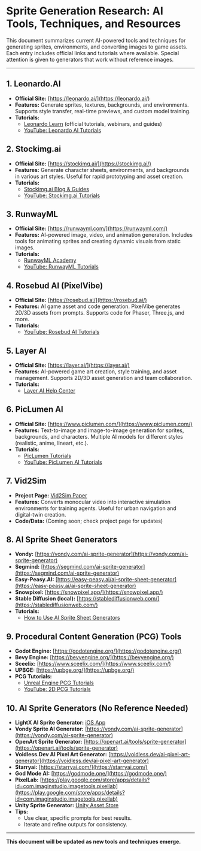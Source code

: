 # Sprite Generation Research: AI Tools, Techniques, and Resources

This document summarizes current AI-powered tools and techniques for generating sprites, environments, and converting images to game assets. Each entry includes official links and tutorials where available. Special attention is given to generators that work without reference images.

---

## 1. Leonardo.AI
- **Official Site:** [https://leonardo.ai/](https://leonardo.ai/)
- **Features:** Generate sprites, textures, backgrounds, and environments. Supports style transfer, real-time previews, and custom model training.
- **Tutorials:**
  - [Leonardo Learn](https://leonardo.ai/learn) (official tutorials, webinars, and guides)
  - [YouTube: Leonardo AI Tutorials](https://www.youtube.com/results?search_query=leonardo+ai+tutorial)

## 2. Stockimg.ai
- **Official Site:** [https://stockimg.ai/](https://stockimg.ai/)
- **Features:** Generate character sheets, environments, and backgrounds in various art styles. Useful for rapid prototyping and asset creation.
- **Tutorials:**
  - [Stockimg.ai Blog & Guides](https://stockimg.ai/blog)
  - [YouTube: Stockimg.ai Tutorials](https://www.youtube.com/results?search_query=stockimg+ai+tutorial)

## 3. RunwayML
- **Official Site:** [https://runwayml.com/](https://runwayml.com/)
- **Features:** AI-powered image, video, and animation generation. Includes tools for animating sprites and creating dynamic visuals from static images.
- **Tutorials:**
  - [RunwayML Academy](https://runwayml.com/academy/)
  - [YouTube: RunwayML Tutorials](https://www.youtube.com/results?search_query=runwayml+tutorial)

## 4. Rosebud AI (PixelVibe)
- **Official Site:** [https://rosebud.ai/](https://rosebud.ai/)
- **Features:** AI game asset and code generation. PixelVibe generates 2D/3D assets from prompts. Supports code for Phaser, Three.js, and more.
- **Tutorials:**
  - [YouTube: Rosebud AI Tutorials](https://www.youtube.com/results?search_query=rosebud+ai+tutorial)

## 5. Layer AI
- **Official Site:** [https://layer.ai/](https://layer.ai/)
- **Features:** AI-powered game art creation, style training, and asset management. Supports 2D/3D asset generation and team collaboration.
- **Tutorials:**
  - [Layer AI Help Center](https://help.layer.ai/)

## 6. PicLumen AI
- **Official Site:** [https://www.piclumen.com/](https://www.piclumen.com/)
- **Features:** Text-to-image and image-to-image generation for sprites, backgrounds, and characters. Multiple AI models for different styles (realistic, anime, lineart, etc.).
- **Tutorials:**
  - [PicLumen Tutorials](https://www.piclumen.com/tutorial/)
  - [YouTube: PicLumen AI Tutorials](https://www.youtube.com/results?search_query=piclumen+ai+tutorial)

## 7. Vid2Sim
- **Project Page:** [Vid2Sim Paper](https://arxiv.org/abs/2306.09347)
- **Features:** Converts monocular video into interactive simulation environments for training agents. Useful for urban navigation and digital-twin creation.
- **Code/Data:** (Coming soon; check project page for updates)

## 8. AI Sprite Sheet Generators
- **Vondy:** [https://vondy.com/ai-sprite-generator](https://vondy.com/ai-sprite-generator)
- **Segmind:** [https://segmind.com/ai-sprite-generator](https://segmind.com/ai-sprite-generator)
- **Easy-Peasy.AI:** [https://easy-peasy.ai/ai-sprite-sheet-generator](https://easy-peasy.ai/ai-sprite-sheet-generator)
- **Snowpixel:** [https://snowpixel.app/](https://snowpixel.app/)
- **Stable Diffusion (local):** [https://stablediffusionweb.com/](https://stablediffusionweb.com/)
- **Tutorials:**
  - [How to Use AI Sprite Sheet Generators](https://www.youtube.com/results?search_query=ai+sprite+sheet+generator+tutorial)

## 9. Procedural Content Generation (PCG) Tools
- **Godot Engine:** [https://godotengine.org/](https://godotengine.org/)
- **Bevy Engine:** [https://bevyengine.org/](https://bevyengine.org/)
- **Sceelix:** [https://www.sceelix.com/](https://www.sceelix.com/)
- **UPBGE:** [https://upbge.org/](https://upbge.org/)
- **PCG Tutorials:**
  - [Unreal Engine PCG Tutorials](https://dev.epicgames.com/community/learning/tutorials/tags/pcg)
  - [YouTube: 2D PCG Tutorials](https://www.youtube.com/results?search_query=procedural+content+generation+2d+game)

## 10. AI Sprite Generators (No Reference Needed)
- **LightX AI Sprite Generator:** [iOS App](https://apps.apple.com/us/app/lightx-ai-sprite-generator/id6449439632)
- **Vondy Sprite AI Generator:** [https://vondy.com/ai-sprite-generator](https://vondy.com/ai-sprite-generator)
- **OpenArt Sprite Generator:** [https://openart.ai/tools/sprite-generator](https://openart.ai/tools/sprite-generator)
- **Voidless.Dev AI Pixel Art Generator:** [https://voidless.dev/ai-pixel-art-generator](https://voidless.dev/ai-pixel-art-generator)
- **Starryai:** [https://starryai.com/](https://starryai.com/)
- **God Mode AI:** [https://godmode.one/](https://godmode.one/)
- **PixelLab:** [https://play.google.com/store/apps/details?id=com.imaginstudio.imagetools.pixellab](https://play.google.com/store/apps/details?id=com.imaginstudio.imagetools.pixellab)
- **Unity Sprite Generator:** [Unity Asset Store](https://assetstore.unity.com/packages/tools/sprite-generator-183315)
- **Tips:**
  - Use clear, specific prompts for best results.
  - Iterate and refine outputs for consistency.

---

**This document will be updated as new tools and techniques emerge.** 